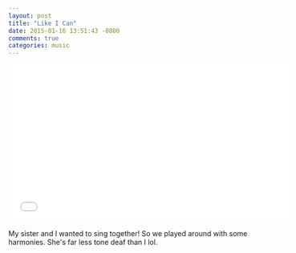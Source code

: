 ```yaml
---
layout: post
title: "Like I Can"
date: 2015-01-16 13:51:43 -0800
comments: true
categories: music
---
```


<iframe width="560" height="315" src="//www.youtube.com/embed/YQanS-al8Ak" frameborder="0" allowfullscreen></iframe>

My sister and I wanted to sing together! So we played around with some harmonies. She's far less tone deaf than I lol.  

